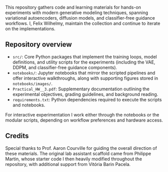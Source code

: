 This repository gathers code and learning materials for hands-on experiments with modern generative modeling techniques, spanning variational autoencoders, diffusion models, and classifier-free guidance workflows. I, Felix Wilhelmy, maintain the collection and continue to iterate on the implementations.

## Repository overview

- `src/`: Core Python packages that implement the training loops, model definitions, and utility scripts for the experiments (including the VAE, DDPM, and classifier-free guidance components).
- `notebooks/`: Jupyter notebooks that mirror the scripted pipelines and offer interactive walkthroughs, along with supporting figures stored in `notebooks/images/`.
- `Practical_HW__3.pdf`: Supplementary documentation outlining the experimental objectives, grading guidelines, and background reading.
- `requirements.txt`: Python dependencies required to execute the scripts and notebooks.

For interactive experimentation I work either through the notebooks or the modular scripts, depending on workflow preferences and hardware access.

## Credits

Special thanks to Prof. Aaron Courville for guiding the overall direction of these materials. The original lab assistant scaffold came from Philippe Martin, whose starter code I then heavily modified throughout the repository, with additional support from Vitória Barin Pacela.
